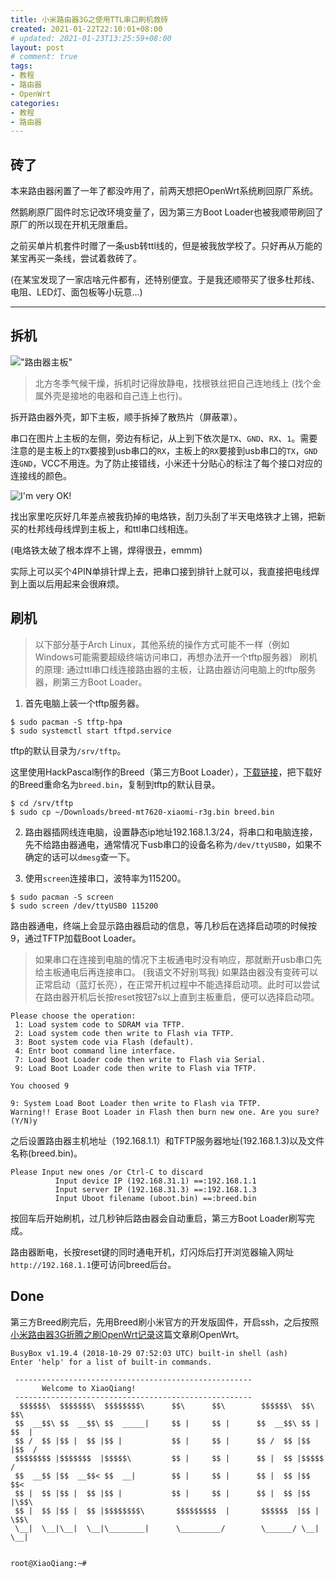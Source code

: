 ```yaml
---
title: 小米路由器3G之使用TTL串口刷机救砖
created: 2021-01-22T22:10:01+08:00
# updated: 2021-01-23T13:25:59+08:00
layout: post
# comment: true
tags:
- 教程
- 路由器
- OpenWrt
categories:
- 教程
- 路由器
---
```


## 砖了

本来路由器闲置了一年了都没咋用了，前两天想把OpenWrt系统刷回原厂系统。

然鹅刷原厂固件时忘记改环境变量了，因为第三方Boot Loader也被我顺带刷回了原厂的所以现在开机无限重启。

之前买单片机套件时赠了一条usb转ttl线的，但是被我放学校了。只好再从万能的某宝再买一条线，尝试着救砖了。

(在某宝发现了一家店啥元件都有，还特别便宜。于是我还顺带买了很多杜邦线、电阻、LED灯、面包板等小玩意...)

<!--more-->

<!--aplayer
{
    "name": "crescent in the sky",
    "artist": "Stepan Voles",
    "theme": "#2233ee",
    "url": "https://music.starry-s.moe/music/396e_a80d_10de_076d0b69c03bd2673595bd17ce939f69.mp3",
    "cover": "https://music.starry-s.moe/music/cover/1379887099097990.jpg"
}
-->

--------

## 拆机

!["路由器主板"](images/1.jpg "Are You OK?")

> 北方冬季气候干燥，拆机时记得放静电，找根铁丝把自己连地线上 (找个金属外壳是接地的电器和自己连上也行)。

拆开路由器外壳，卸下主板，顺手拆掉了散热片（屏蔽罩）。

串口在图片上主板的左侧，旁边有标记，从上到下依次是`TX`、`GND`、`RX`、`1`。需要注意的是主板上的`TX`要接到usb串口的`RX`，主板上的`RX`要接到usb串口的`TX`，`GND`连`GND`，VCC不用连。为了防止接错线，小米还十分贴心的标注了每个接口对应的连接线的颜色。

![](images/2.jpg "I'm very OK!")

找出家里吃灰好几年差点被我扔掉的电烙铁，刮刀头刮了半天电烙铁才上锡，把新买的杜邦线母线焊到主板上，和ttl串口线相连。

(电烙铁太破了根本焊不上锡，焊得很丑，emmm)

实际上可以买个4PIN单排针焊上去，把串口接到排针上就可以，我直接把电线焊到上面以后用起来会很麻烦。

## 刷机

> 以下部分基于Arch Linux，其他系统的操作方式可能不一样（例如Windows可能需要超级终端访问串口，再想办法开一个tftp服务器）
> 刷机的原理: 通过ttl串口线连接路由器的主板，让路由器访问电脑上的tftp服务器，刷第三方Boot Loader。

1. 首先电脑上装一个tftp服务器。

  ```
  $ sudo pacman -S tftp-hpa
  $ sudo systemctl start tftpd.service
  ```

  tftp的默认目录为`/srv/tftp`。

  这里使用HackPascal制作的Breed（第三方Boot Loader），[下载链接](https://breed.hackpascal.net/)，把下载好的Breed重命名为`breed.bin`，复制到tftp的默认目录。

  ```
  $ cd /srv/tftp
  $ sudo cp ~/Downloads/breed-mt7620-xiaomi-r3g.bin breed.bin
  ```

2. 路由器插网线连电脑，设置静态ip地址192.168.1.3/24，将串口和电脑连接，先不给路由器通电，通常情况下usb串口的设备名称为`/dev/ttyUSB0`，如果不确定的话可以`dmesg`查一下。

3. 使用`screen`连接串口，波特率为115200。

  ```
  $ sudo pacman -S screen
  $ sudo screen /dev/ttyUSB0 115200
  ```

  路由器通电，终端上会显示路由器启动的信息，等几秒后在选择启动项的时候按9，通过TFTP加载Boot Loader。

  > 如果串口在连接到电脑的情况下主板通电时没有响应，那就断开usb串口先给主板通电后再连接串口。
  > (我语文不好别骂我)
  > 如果路由器没有变砖可以正常启动（蓝灯长亮），在正常开机过程中不能选择启动项。此时可以尝试在路由器开机后长按reset按钮7s以上直到主板重启，便可以选择启动项。

  ``` text
  Please choose the operation:
   1: Load system code to SDRAM via TFTP.
   2: Load system code then write to Flash via TFTP.
   3: Boot system code via Flash (default).
   4: Entr boot command line interface.
   7: Load Boot Loader code then write to Flash via Serial.
   9: Load Boot Loader code then write to Flash via TFTP.

  You choosed 9

  9: System Load Boot Loader then write to Flash via TFTP.
  Warning!! Erase Boot Loader in Flash then burn new one. Are you sure?(Y/N)y
  ```

  之后设置路由器主机地址（192.168.1.1）和TFTP服务器地址(192.168.1.3)以及文件名称(breed.bin)。

  ``` text
  Please Input new ones /or Ctrl-C to discard
            Input device IP (192.168.31.1) ==:192.168.1.1
            Input server IP (192.168.31.3) ==:192.168.1.3
            Input Uboot filename (uboot.bin) ==:breed.bin
  ```

  按回车后开始刷机，过几秒钟后路由器会自动重启，第三方Boot Loader刷写完成。

  路由器断电，长按reset键的同时通电开机，灯闪烁后打开浏览器输入网址`http://192.168.1.1`便可访问breed后台。

## Done

第三方Breed刷完后，先用Breed刷小米官方的开发版固件，开启ssh，之后按照[小米路由器3G折腾之刷OpenWrt记录](/posts/Xiaomi_Miwifi_3G/#使用Breed的刷机方法)这篇文章刷OpenWrt。

``` text
BusyBox v1.19.4 (2018-10-29 07:52:03 UTC) built-in shell (ash)
Enter 'help' for a list of built-in commands.

 -----------------------------------------------------
       Welcome to XiaoQiang!
 -----------------------------------------------------
  $$$$$$\  $$$$$$$\  $$$$$$$$\      $$\      $$\        $$$$$$\  $$\   $$\
 $$  __$$\ $$  __$$\ $$  _____|     $$ |     $$ |      $$  __$$\ $$ | $$  |
 $$ /  $$ |$$ |  $$ |$$ |           $$ |     $$ |      $$ /  $$ |$$ |$$  /
 $$$$$$$$ |$$$$$$$  |$$$$$\         $$ |     $$ |      $$ |  $$ |$$$$$  /
 $$  __$$ |$$  __$$< $$  __|        $$ |     $$ |      $$ |  $$ |$$  $$<
 $$ |  $$ |$$ |  $$ |$$ |           $$ |     $$ |      $$ |  $$ |$$ |\$$\
 $$ |  $$ |$$ |  $$ |$$$$$$$$\       $$$$$$$$$  |       $$$$$$  |$$ | \$$\
 \__|  \__|\__|  \__|\________|      \_________/        \______/ \__|  \__|


root@XiaoQiang:~#

```
